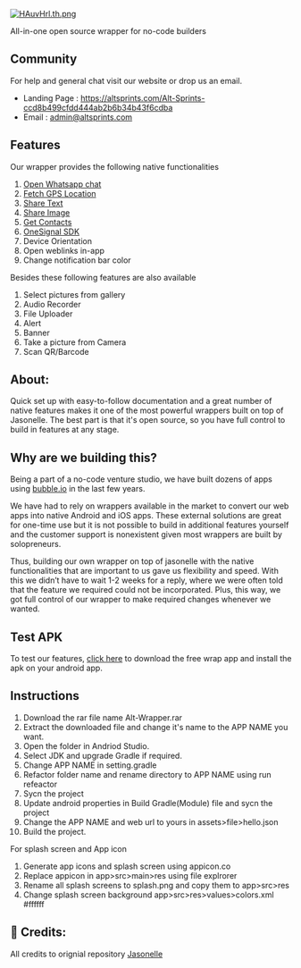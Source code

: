
[![HAuvHrl.th.png](https://iili.io/HAuvHrl.th.png)](https://freeimage.host/i/HAuvHrl)

All-in-one open source wrapper for no-code builders

## Community
For help and general chat visit our website or drop us an email.
- Landing Page : https://altsprints.com/Alt-Sprints-ccd8b499cfdd444ab2b6b34b43f6cdba
- Email : admin@altsprints.com

## Features
Our wrapper provides the following native functionalities
1. [Open Whatsapp chat](https://www.notion.so/altventures/WhatsApp-feature-for-Jasonelle-wrapper-f3e8b90491fd4899b258052905e250c3)
2. [Fetch GPS Location](https://www.notion.so/altventures/Get-Location-feature-for-Jasonelle-wrapper-5ea7fea949274343910da99b33c2038a)
3. [Share Text](https://www.notion.so/altventures/Share-Text-feature-for-Jasonelle-wrapper-e68baf0406af4f4987f6398903bacf05) 
4. [Share Image](https://www.notion.so/altventures/Share-Image-feature-for-Jasonelle-wrapper-fa7672ceff0a4d28ade53813c68652dc)
5. [Get Contacts](https://www.notion.so/altventures/Get-Contacts-feature-for-Jasonelle-wrapper-2172c072d2cb4e18a9f99b205829a8ff)
6. [OneSignal SDK](https://www.notion.so/altventures/Share-Text-feature-for-Jasonelle-wrapper-e68baf0406af4f4987f6398903bacf05)
7. Device Orientation
8. Open weblinks in-app
9. Change notification bar color

Besides these following features are also available 
1. Select pictures from gallery
2. Audio Recorder 
3. File Uploader 
4. Alert
5. Banner
6. Take a picture from Camera
7. Scan QR/Barcode 


## About:
Quick set up with easy-to-follow documentation and a great number of native features makes it one of the most powerful wrappers built on top of Jasonelle. The best part is that it's open source, so you have full control to build in features at any stage.

## Why are we building this?

Being a part of a no-code venture studio, we have built dozens of apps using [bubble.io](http://bubble.io/) in the last few years.

We have had to rely on wrappers available in the market to convert our web apps into native Android and iOS apps. These external solutions are great for one-time use but it is not possible to build in additional features yourself and the customer support is nonexistent given most wrappers are built by solopreneurs.

Thus, building our own wrapper on top of jasonelle with the native functionalities that are important to us gave us flexibility and speed. With this we didn’t have to wait 1-2 weeks for a reply, where we were often told that the feature we required could not be incorporated. Plus, this way, we got full control of our wrapper to make required changes whenever we wanted.

## Test APK
To test our features, [click here](https://drive.google.com/file/d/1gSO5okNiBFA3oip_gGHKxymtd9J_e09u/view?usp=share_link) to download the free wrap app and install the apk on your android app.

## Instructions
1. Download the rar file name Alt-Wrapper.rar
2. Extract the downloaded file and change it's name to the APP NAME you want.
3. Open the folder in Andriod Studio.
4. Select JDK and upgrade Gradle if required.
5. Change APP NAME in setting.gradle
6. Refactor folder name and rename directory to APP NAME using run refeactor
7. Sycn the project
8. Update android properties in Build Gradle(Module) file and sycn the project
9. Change the APP NAME and web url to yours in assets>file>hello.json 
10. Build the project.

For splash screen and App icon
1. Generate app icons and splash screen using appicon.co
2. Replace appicon in app>src>main>res using file explrorer
3. Rename all splash screens to splash.png and copy them to app>src>res
4. Change splash screen background app>src>res>values>colors.xml <color name="colorLaunchScreen">#ffffff</color>

## 🤩 Credits:
All credits to orignial repository [Jasonelle](https://github.com/jasonelle/jasonelle)
